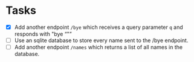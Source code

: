 # Tasks

- [x] Add another endpoint `/bye` which receives a query parameter `q` and responds with "bye <q>"
- [ ] Use an sqlite database to store every name sent to the /bye endpoint.
- [ ] Add another endpoint `/names` which returns a list of all names in the database.
